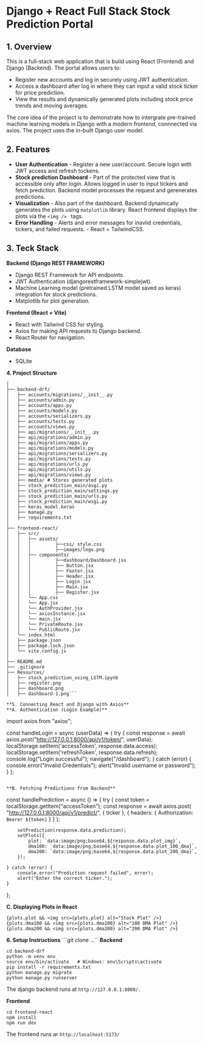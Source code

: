 # Django + React Full Stack Stock Prediction Portal

## 1. Overview

This is a full-stack web application that is build using React (Frontend) and Django (Backend). The portal allows users to:
- Register new accounts and log in securely using JWT authentication. 
-  Access a dashboard after log in where they can input a valid stock ticker for price prediction. 
- View the results and dynamically generated plots including stock price trends and moving averages. 

The core idea of the project is to demonstrate how to intergrate pre-trained machine learning models in Django with a modern frontend, connnected via axios. The project uses the in-built Django user model. 


## 2. Features

- **User Authentication** - Register a new user/account. Secure login with JWT access and refresh tockens. 
- **Stock prediction Dashboard** - Part of the protected view that is accessible only after login. Allows logged in user to input tickers and fetch prediction. Backend model processes the request and gerenerates predictions. 
- **Visualization** - Also part of the dashboard. Backend dynamically generates the plots using `matplotlib` library. React frontend displays the plots via the `<img /> ` tags. 
- **Error Handling** - Alerts and error messages for inavlid credentials, tickers, and failed requests.  - React + TailwindCSS.

## 3. Teck Stack 
**Backend (Django REST FRAMEWORK)**
- Django REST Framework for API endpoints.
- JWT Authentication (djangorestframework-simplejwt).
- Machine Learning model (pretrained LSTM model saved as keras) integration for stock predictions.
- Matplotlib for plot generation.

**Frontend (React + Vite)**
- React with Tailwind CSS for styling.
- Axios for making API requests to Django backend.
- React Router for navigation.

**Database**
- SQLite

**4. Project Structure**

```stock-prediction-portal/
│
├── backend-drf/
│   ├── accounts/migrations/__init__.py
│   ├── accounts/admin.py
│   ├── accounts/apps.py
│   ├── accounts/models.py
│   ├── accounts/serializers.py
│   ├── accounts/tests.py
│   ├── accounts/views.py
│   ├── api/migrations/__init__.py
│   ├── api/migrations/admin.py
│   ├── api/migrations/apps.py
│   ├── api/migrations/models.py
│   ├── api/migrations/serializers.py
│   ├── api/migrations/tests.py
│   ├── api/migrations/urls.py
│   ├── api/migrations/utils.py
│   ├── api/migrations/views.py
│   ├── media/ # Stores generated plots
│   ├── stock_prediction_main/asgi.py
│   ├── stock_prediction_main/settings.py
│   ├── stock_prediction_main/urls.py
│   ├── stock_prediction_main/wsgi.py
│   ├── keras_model.keras
│   ├── manage.py
│   ├── requirements.txt
│
├── frontend-react/
│   ├── src/
│   │   ├── assets/  
│   │   │         ├──css/ style.css  
│   │   │         ├──images/logo.png        
│   │   ├── components/
│   │   │         ├──dashboard/Dashboard.jsx 
│   │   │         ├── Button.jsx
│   │   │         ├── Footer.jsx
│   │   │         ├── Header.jsx
│   │   │         ├── Login.jsx
│   │   │         ├── Main.jsx
│   │   │         ├── Register.jsx
│   │   └── App.css
│   │   └── App.jsx
│   │   └── AuthProvider.jsx
│   │   └── axiosInstance.jsx
│   │   └── main.jsx
│   │   └── PrivateRoute.jsx
│   │   └── PublicRoute.jsx
│   └── index.html
│   ├── package.json
│   ├── package.lock.json
│   └── vite.config.js
│
├── README.md
├── .gitignore
├── Resources/
│   ├── stock_prediction_using_LSTM.ipynb
│   ├── register.png
│   ├── dashboard.png
│   ├── dashboard-1.png```

**5. Connecting React and Django with Axios**
**A. Authentication (Login Example)**

```
import axios from "axios";

const handleLogin = async (userData) => {
    try {
        const response = await axios.post("http://127.0.0.1:8000/api/v1/token/", userData);
        localStorage.setItem('accessToken', response.data.access);
        localStorage.setItem('refreshToken', response.data.refresh);
        console.log("Login successful");
        navigate("/dashboard");
    } catch (error) {
        console.error("Invalid Credentials");
        alert("Invalid username or password");
    }
};
```

**B. Fetching Predictions from Backend**
```
const handlePrediction = async () => {
    try {
        const token = localStorage.getItem("accessToken");
        const response = await axios.post(
            "http://127.0.0.1:8000/api/v1/predict/",
            { ticker },
            { headers: { Authorization: `Bearer ${token}` } }
        );

        setPrediction(response.data.prediction);
        setPlots({
            plot: `data:image/png;base64,${response.data.plot_img}`,
            dma100: `data:image/png;base64,${response.data.plot_100_dma}`,
            dma200: `data:image/png;base64,${response.data.plot_200_dma}`,
        });

    } catch (error) {
        console.error("Prediction request failed", error);
        alert("Enter the correct ticker.");
    }
};



**C. Displaying Plots in React**
```
{plots.plot && <img src={plots.plot} alt="Stock Plot" />}
{plots.dma100 && <img src={plots.dma100} alt="100 DMA Plot" />}
{plots.dma200 && <img src={plots.dma200} alt="200 DMA Plot" />}

```

**6. Setup Instructions**
```git clone ...``
**Backend**
```
cd backend-drf
python -m venv env
source env/bin/activate   # Windows: env\Scripts\activate
pip install -r requirements.txt
python manage.py migrate
python manage.py runserver
```
The django backend runs at ```http://127.0.0.1:8000/.```

**Frontend**
```
cd frontend-react
npm install
npm run dev
```

The frontend runs ar ```http://localhost:5173/```



